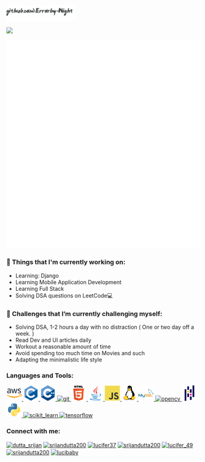 <img src="data/1029f1caabc8487eb2f6b0f429eadb26.png" width="180">
 
<!-- (![Profile views counter](https://komarev.com/ghpvc/?username=errorby-night&color=brightgreen&style=plastic) -->
![](https://komarev.com/ghpvc/?username=errorby-night&color=brightgreen)

![Metrics](/github-metrics.svg)

<!-- <a href="https://wakatime.com"><img src="https://wakatime.com/share/@963352cb-0559-4894-ac6b-c834a438e01c/c3ca839f-79f8-4c5e-84f1-0c0a9ab0b2eb.png" width="350" /></a> -->

<!-- ![Srijan's github activity graph](https://activity-graph.herokuapp.com/graph?username=Errorby-Night&bg_color=0d0c0d&color=e137d6&line=5daddf&point=99eb1e&area=true&hide_border=true) -->
### 💼  Things that I'm currently working on: 
* Learning: Django
* Learning Mobile Application Development
* Learning Full Stack
* Solving DSA questions on LeetCode💻


### 🌱 Challenges that I’m currently challenging myself:
* Solving DSA, 1-2 hours a day with no distraction ( One or two day off a week. ) 
* Read Dev and UI articles daily 
* Workout a reasonable amount of time
* Avoid spending too much time on Movies and such
* Adapting the minimalistic life style


<h3 align="left">Languages and Tools:</h3>
<p align="left"> 
<a href="https://aws.amazon.com" target="_blank" rel="noreferrer"> <img src="https://raw.githubusercontent.com/devicons/devicon/master/icons/amazonwebservices/amazonwebservices-original-wordmark.svg" alt="aws" width="40" height="40"/> </a> <a href="https://www.cprogramming.com/" target="_blank" rel="noreferrer"> <img src="https://raw.githubusercontent.com/devicons/devicon/master/icons/c/c-original.svg" alt="c" width="40" height="40"/> </a> <a href="https://www.w3schools.com/cpp/" target="_blank" rel="noreferrer"> <img src="https://raw.githubusercontent.com/devicons/devicon/master/icons/cplusplus/cplusplus-original.svg" alt="cplusplus" width="40" height="40"/> </a> <a href="https://git-scm.com/" target="_blank" rel="noreferrer"> <img src="https://www.vectorlogo.zone/logos/git-scm/git-scm-icon.svg" alt="git" width="40" height="40"/> </a> <a href="https://www.w3.org/html/" target="_blank" rel="noreferrer"> <img src="https://raw.githubusercontent.com/devicons/devicon/master/icons/html5/html5-original-wordmark.svg" alt="html5" width="40" height="40"/> </a> <a href="https://www.java.com" target="_blank" rel="noreferrer"> <img src="https://raw.githubusercontent.com/devicons/devicon/master/icons/java/java-original.svg" alt="java" width="40" height="40"/> </a> <a href="https://developer.mozilla.org/en-US/docs/Web/JavaScript" target="_blank" rel="noreferrer"> <img src="https://raw.githubusercontent.com/devicons/devicon/master/icons/javascript/javascript-original.svg" alt="javascript" width="40" height="40"/> </a> <a href="https://www.linux.org/" target="_blank" rel="noreferrer"> <img src="https://raw.githubusercontent.com/devicons/devicon/master/icons/linux/linux-original.svg" alt="linux" width="40" height="40"/> </a> <a href="https://www.mysql.com/" target="_blank" rel="noreferrer"> <img src="https://raw.githubusercontent.com/devicons/devicon/master/icons/mysql/mysql-original-wordmark.svg" alt="mysql" width="40" height="40"/> </a> <a href="https://opencv.org/" target="_blank" rel="noreferrer"> <img src="https://www.vectorlogo.zone/logos/opencv/opencv-icon.svg" alt="opencv" width="40" height="40"/> </a> <a href="https://pandas.pydata.org/" target="_blank" rel="noreferrer"> <img src="https://raw.githubusercontent.com/devicons/devicon/2ae2a900d2f041da66e950e4d48052658d850630/icons/pandas/pandas-original.svg" alt="pandas" width="40" height="40"/> </a> <a href="https://www.python.org" target="_blank" rel="noreferrer"> <img src="https://raw.githubusercontent.com/devicons/devicon/master/icons/python/python-original.svg" alt="python" width="40" height="40"/> </a> <a href="https://scikit-learn.org/" target="_blank" rel="noreferrer"> <img src="https://upload.wikimedia.org/wikipedia/commons/0/05/Scikit_learn_logo_small.svg" alt="scikit_learn" width="40" height="40"/> </a> <a href="https://www.tensorflow.org" target="_blank" rel="noreferrer"> <img src="https://www.vectorlogo.zone/logos/tensorflow/tensorflow-icon.svg" alt="tensorflow" width="40" height="40"/> </a> </p>



<h3 align="left">Connect with me:</h3>
<p align="left">
<a href="https://twitter.com/dutta_srijan" target="blank"><img align="center" src="https://raw.githubusercontent.com/rahuldkjain/github-profile-readme-generator/master/src/images/icons/Social/twitter.svg" alt="dutta_srijan" height="20" width="40" /></a>
<a href="https://linkedin.com/in/srijandutta200" target="blank"><img align="center" src="https://raw.githubusercontent.com/rahuldkjain/github-profile-readme-generator/master/src/images/icons/Social/linked-in-alt.svg" alt="srijandutta200" height="20" width="40" /></a>
<a href="https://kaggle.com/lucifer37" target="blank"><img align="center" src="https://raw.githubusercontent.com/rahuldkjain/github-profile-readme-generator/master/src/images/icons/Social/kaggle.svg" alt="lucifer37" height="20" width="40" /></a>
<a href="https://instagram.com/srijandutta200" target="blank"><img align="center" src="https://raw.githubusercontent.com/rahuldkjain/github-profile-readme-generator/master/src/images/icons/Social/instagram.svg" alt="srijandutta200" height="20" width="40" /></a>
<a href="https://www.codechef.com/users/lucifer_49" target="blank"><img align="center" src="https://cdn.jsdelivr.net/npm/simple-icons@3.1.0/icons/codechef.svg" alt="lucifer_49" height="20" width="40" /></a>
<a href="https://www.hackerrank.com/srijandutta200" target="blank"><img align="center" src="https://raw.githubusercontent.com/rahuldkjain/github-profile-readme-generator/master/src/images/icons/Social/hackerrank.svg" alt="srijandutta200" height="20" width="40" /></a>
<a href="https://www.leetcode.com/lucibaby" target="blank"><img align="center" src="https://raw.githubusercontent.com/rahuldkjain/github-profile-readme-generator/master/src/images/icons/Social/leet-code.svg" alt="lucibaby" height="20" width="40" /></a>
</p>
